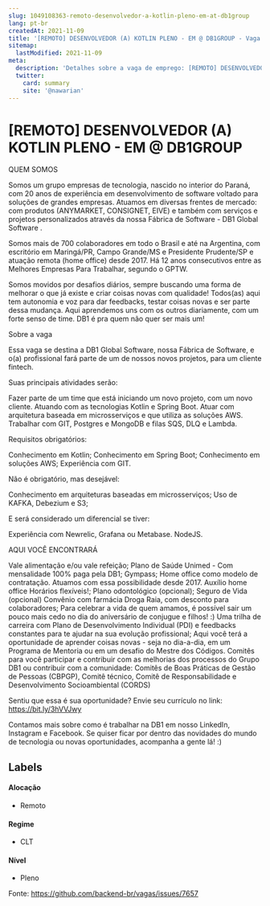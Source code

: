 ```yaml
---
slug: 1049108363-remoto-desenvolvedor-a-kotlin-pleno-em-at-db1group
lang: pt-br
createdAt: 2021-11-09
title: '[REMOTO] DESENVOLVEDOR (A) KOTLIN PLENO - EM @ DB1GROUP - Vaga de Emprego'
sitemap:
  lastModified: 2021-11-09
meta:
  description: 'Detalhes sobre a vaga de emprego: [REMOTO] DESENVOLVEDOR (A) KOTLIN PLENO - EM @ DB1GROUP'
  twitter:
    card: summary
    site: '@nawarian'
---
```


# [REMOTO] DESENVOLVEDOR (A) KOTLIN PLENO - EM @ DB1GROUP

QUEM SOMOS

Somos um grupo empresas de tecnologia, nascido no interior do Paraná, com 20 anos de experiência em desenvolvimento de software voltado para soluções de grandes empresas. Atuamos em diversas frentes de mercado: com produtos (ANYMARKET, CONSIGNET, EIVE) e também com serviços e projetos personalizados através da nossa Fábrica de Software - DB1 Global Software .

Somos mais de 700 colaboradores em todo o Brasil e até na Argentina, com escritório em Maringá/PR, Campo Grande/MS e Presidente Prudente/SP e atuação remota (home office) desde 2017. Há 12 anos consecutivos entre as Melhores Empresas Para Trabalhar, segundo o GPTW.

Somos movidos por desafios diários, sempre buscando uma forma de melhorar o que já existe e criar coisas novas com qualidade! Todos(as) aqui tem autonomia e voz para dar feedbacks, testar coisas novas e ser parte dessa mudança. Aqui aprendemos uns com os outros diariamente, com um forte senso de time. DB1 é pra quem não quer ser mais um!

Sobre a vaga

Essa vaga se destina a DB1 Global Software, nossa Fábrica de Software, e o(a) profissional fará parte de um de nossos novos projetos, para um cliente fintech.

Suas principais atividades serão:

Fazer parte de um time que está iniciando um novo projeto, com um novo cliente. Atuando com as tecnologias Kotlin e Spring Boot.
Atuar com arquitetura baseada em microsserviços e que utiliza as soluções AWS.
Trabalhar com GIT, Postgres e MongoDB e filas SQS, DLQ e Lambda.

Requisitos obrigatórios:

Conhecimento em Kotlin;
Conhecimento em Spring Boot;
Conhecimento em soluções AWS;
Experiência com GIT.

Não é obrigatório, mas desejável:

Conhecimento em arquiteturas baseadas em microsserviços;
Uso de KAFKA, Debezium e S3;

E será considerado um diferencial se tiver:

Experiência com Newrelic, Grafana ou Metabase.
NodeJS.

AQUI VOCÊ ENCONTRARÁ

Vale alimentação e/ou vale refeição;
Plano de Saúde Unimed - Com mensalidade 100% paga pela DB1;
Gympass;
Home office como modelo de contratação. Atuamos com essa possibilidade desde 2017.
Auxílio home office
Horários flexíveis!;
Plano odontológico (opcional);
Seguro de Vida (opcional)
Convênio com farmácia Droga Raia, com desconto para colaboradores;
Para celebrar a vida de quem amamos, é possível sair um pouco mais cedo no dia do aniversário de conjugue e filhos! :)
Uma trilha de carreira com Plano de Desenvolvimento Individual (PDI) e feedbacks constantes para te ajudar na sua evolução profissional;
Aqui você terá a oportunidade de aprender coisas novas - seja no dia-a-dia, em um Programa de Mentoria ou em um desafio do Mestre dos Códigos.
Comitês para você participar e contribuir com as melhorias dos processos do Grupo DB1 ou contribuir com a comunidade: Comitês de Boas Práticas de Gestão de Pessoas (CBPGP), Comitê técnico, Comitê de Responsabilidade e Desenvolvimento Socioambiental (CORDS)

Sentiu que essa é sua oportunidade? Envie seu currículo no link: https://bit.ly/3hVVJwy

Contamos mais sobre como é trabalhar na DB1 em nosso LinkedIn, Instagram e Facebook. Se quiser ficar por dentro das novidades do mundo de tecnologia ou novas oportunidades, acompanha a gente lá! :)


## Labels

#### Alocação
- Remoto

#### Regime
- CLT

#### Nível
- Pleno




Fonte: https://github.com/backend-br/vagas/issues/7657